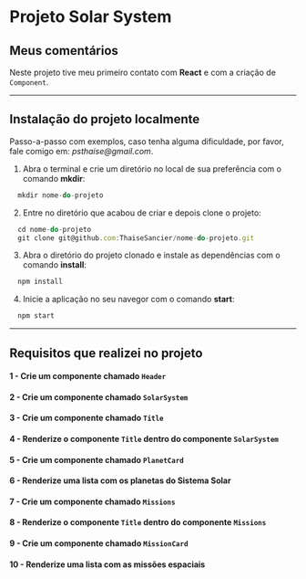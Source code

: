 # Projeto Solar System

## Meus comentários
Neste projeto tive meu primeiro contato com **React** e com a criação de `Component`.

---

## Instalação do projeto localmente
Passo-a-passo com exemplos, caso tenha alguma dificuldade, por favor, fale comigo em: _psthaise@gmail.com_.

1. Abra o terminal e crie um diretório no local de sua preferência com o comando **mkdir**:
```javascript
  mkdir nome-do-projeto
```

2. Entre no diretório que acabou de criar e depois clone o projeto:
```javascript
  cd nome-do-projeto
  git clone git@github.com:ThaiseSancier/nome-do-projeto.git
```

3. Abra o diretório do projeto clonado e instale as dependências com o comando **install**:
```javascript
  npm install
```

4. Inicie a aplicação no seu navegor com o comando **start**:
```javascript
  npm start
```
---

## Requisitos que realizei no projeto

#### 1 - Crie um componente chamado `Header`

#### 2 - Crie um componente chamado `SolarSystem`

#### 3 - Crie um componente chamado `Title`

#### 4 - Renderize o componente `Title` dentro do componente `SolarSystem`

#### 5 - Crie um componente chamado `PlanetCard`

#### 6 - Renderize uma lista com os planetas do Sistema Solar

#### 7 - Crie um componente chamado `Missions`

#### 8 - Renderize o componente `Title` dentro do componente `Missions`

#### 9 - Crie um componente chamado `MissionCard`

#### 10 - Renderize uma lista com as missões espaciais

